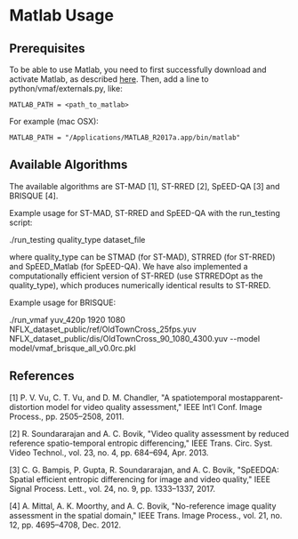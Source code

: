 Matlab Usage
===================

## Prerequisites

To be able to use Matlab, you need to first successfully download and activate Matlab, as described [here](https://www.mathworks.com/). Then, add a line to python/vmaf/externals.py, like:

```
MATLAB_PATH = <path_to_matlab>
```

For example (mac OSX):

```
MATLAB_PATH = "/Applications/MATLAB_R2017a.app/bin/matlab" 
```

## Available Algorithms

The available algorithms are ST-MAD [1], ST-RRED [2], SpEED-QA [3] and BRISQUE [4].

Example usage for ST-MAD, ST-RRED and SpEED-QA with the run_testing script:

./run_testing quality_type dataset_file

where quality_type can be STMAD (for ST-MAD), STRRED (for ST-RRED) and SpEED_Matlab (for SpEED-QA). We have also implemented a computationally efficient version of ST-RRED (use STRREDOpt as the quality_type), which produces numerically identical results to ST-RRED.

Example usage for BRISQUE:

./run_vmaf yuv_420p 1920 1080 NFLX_dataset_public/ref/OldTownCross_25fps.yuv NFLX_dataset_public/dis/OldTownCross_90_1080_4300.yuv --model model/vmaf_brisque_all_v0.0rc.pkl

## References

[1] P. V. Vu, C. T. Vu, and D. M. Chandler, "A spatiotemporal mostapparent-distortion model for video quality assessment," IEEE Int’l Conf. Image Process., pp. 2505–2508, 2011.

[2] R. Soundararajan and A. C. Bovik, "Video quality assessment by reduced reference spatio-temporal entropic differencing," IEEE Trans. Circ. Syst. Video Technol., vol. 23, no. 4, pp. 684–694, Apr. 2013.

[3] C. G. Bampis, P. Gupta, R. Soundararajan, and A. C. Bovik, "SpEEDQA: Spatial efficient entropic differencing for image and video quality," IEEE Signal Process. Lett., vol. 24, no. 9, pp. 1333–1337, 2017.

[4] A. Mittal, A. K. Moorthy, and A. C. Bovik, "No-reference image quality assessment in the spatial domain," IEEE Trans. Image Process., vol. 21, no. 12, pp. 4695–4708, Dec. 2012.
